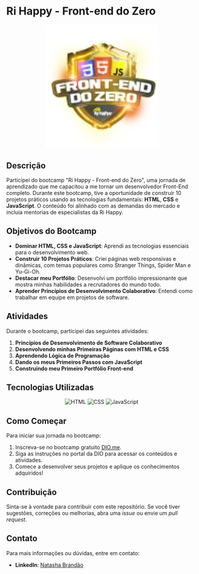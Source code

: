 # Ri Happy - Front-end do Zero

<p align="center">
    <img src="logo.webp" alt="Logo do Bootcamp" width="300"/> 
</p>

## Descrição

Participei do bootcamp "Ri Happy - Front-end do Zero", uma jornada de aprendizado que me capacitou a me tornar um desenvolvedor Front-End completo. Durante este bootcamp, tive a oportunidade de construir 10 projetos práticos usando as tecnologias fundamentais: **HTML**, **CSS** e **JavaScript**. O conteúdo foi alinhado com as demandas do mercado e incluía mentorias de especialistas da Ri Happy.

## Objetivos do Bootcamp

- **Dominar HTML, CSS e JavaScript**: Aprendi as tecnologias essenciais para o desenvolvimento web.
- **Construir 10 Projetos Práticos**: Criei páginas web responsivas e dinâmicas, com temas populares como Stranger Things, Spider Man e Yu-Gi-Oh.
- **Destacar meu Portfólio**: Desenvolvi um portfólio impressionante que mostra minhas habilidades a recrutadores do mundo todo.
- **Aprender Princípios de Desenvolvimento Colaborativo**: Entendi como trabalhar em equipe em projetos de software.

## Atividades

Durante o bootcamp, participei das seguintes atividades:

1. **Princípios de Desenvolvimento de Software Colaborativo**
2. **Desenvolvendo minhas Primeiras Páginas com HTML e CSS**
3. **Aprendendo Lógica de Programação**
4. **Dando os meus Primeiros Passos com JavaScript**
5. **Construindo meu Primeiro Portfólio Front-end**

## Tecnologias Utilizadas

<p align="center">
    <img src="https://img.shields.io/badge/HTML5-E34F26?style=for-the-badge&logo=html5&logoColor=white" alt="HTML" />
    <img src="https://img.shields.io/badge/CSS3-1572B6?style=for-the-badge&logo=css3&logoColor=white" alt="CSS" />
    <img src="https://img.shields.io/badge/JavaScript-F7DF1E?style=for-the-badge&logo=javascript&logoColor=black" alt="JavaScript" />
</p>

## Como Começar

Para iniciar sua jornada no bootcamp:

1. Inscreva-se no bootcamp gratuito [DIO.me](https://www.dio.me).
2. Siga as instruções no portal da DIO para acessar os conteúdos e atividades.
3. Comece a desenvolver seus projetos e aplique os conhecimentos adquiridos!

## Contribuição

Sinta-se à vontade para contribuir com este repositório. Se você tiver sugestões, correções ou melhorias, abra uma *issue* ou envie um *pull request*.


## Contato

Para mais informações ou dúvidas, entre em contato:
- **LinkedIn**: [Natasha Brandão](https://www.linkedin.com/in/natasha-brand%C3%A3o/)

